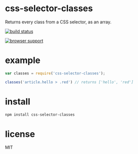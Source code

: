 # css-selector-classes

Returns every class from a CSS selector, as an array.

[![build status](https://secure.travis-ci.org/andrezsanchez/css-selector-classes.png)](http://travis-ci.org/andrezsanchez/css-selector-classes)

[![browser support](https://ci.testling.com/andrezsanchez/css-selector-classes.png)](http://ci.testling.com/andrezsanchez/css-selector-classes)

# example

```javascript
var classes = require('css-selector-classes');

classes('article.hello > .red') // returns ['hello', 'red']
```

# install
```bash
npm install css-selector-classes
```

# license
MIT
